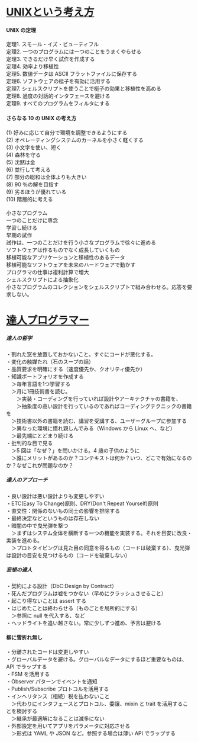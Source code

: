 # [UNIXという考え方](https://www.amazon.co.jp/dp/4274064069/)

#### UNIX の定理<br/>
定理1. スモール・イズ・ビューティフル<br/>
定理2. 一つのプログラムには一つのことをうまくやらせる<br/>
定理3. できるだけ早く試作を作成する<br/>
定理4. 効率より移植性<br/>
定理5. 数値データは ASCII フラットファイルに保存する<br/>
定理6. ソフトウェアの梃子を有効に活用する<br/>
定理7. シェルスクリプトを使うことで梃子の効果と移植性を高める<br/>
定理8. 過度の対話的インタフェースを避ける<br/>
定理9. すべてのプログラムをフィルタにする<br/>
#### さらなる 10 の UNIX の考え方<br/>
(1) 好みに応じて自分で環境を調整できるようにする<br/>
(2) オペレーティングシステムのカーネルを小さく軽くする<br/>
(3) 小文字を使い、短く<br/>
(4) 森林を守る<br/>
(5) 沈黙は金<br/>
(6) 並行して考える<br/>
(7) 部分の総和は全体よりも大きい<br/>
(8) 90 ％の解を目指す<br/>
(9) 劣るほうが優れている<br/>
(10) 階層的に考える<br/>
<br/>
小さなプログラム<br/>
一つのことだけに専念<br/>
学習し続ける<br/>
早期の試作<br/>
試作は、一つのことだけを行う小さなプログラムで徐々に進める<br/>
ソフトウェアは作るものでなく成長していくもの<br/>
移植可能なアプリケーションと移植性のあるデータ<br/>
移植可能なソフトウェアを未来のハードウェアで動かす<br/>
プログラマの仕事は複利計算で増大<br/>
シェルスクリプトによる抽象化<br/>
小さなプログラムのコレクションをシェルスクリプトで組み合わせる。応答を要求しない。<br/>

# [達人プログラマー](https://www.amazon.co.jp/dp/4274226298)
##### 達人の哲学
・割れた窓を放置しておかないこと。すぐにコードが悪化する。<br/>
・変化の触媒たれ（石のスープの話）<br/>
・品質要求を明確にする（速度優先か、クオリティ優先か）<br/>
・知識ポートフォリオを作成する<br/>
　＞毎年言語を1つ学習する<br/>
　＞月に1冊技術書を読む。<br/>
　　＞実装・コーディングを行っていれば設計やアーキテクチャの書籍を、<br/>
　　＞抽象度の高い設計を行っているのであればコーディングテクニックの書籍を<br/>
　＞技術書以外の書籍を読む、講習を受講する、ユーザーグループに参加する<br/>
　＞異なった環境に慣れ親しんでみる（Windows から Linux へ、など）<br/>
　＞最先端にとどまり続ける<br/>
・批判的な目で見る<br/>
　＞5 回は「なぜ？」を問いかける。4 歳の子供のように<br/>
　＞誰にメリットがあるのか？コンテキストは何か？いつ、どこで有効になるのか？なぜこれが問題なのか？<br/>
##### 達人のアプローチ
・良い設計は悪い設計よりも変更しやすい<br/>
・ETC(Easy To Change)原則、DRY(Don't Repeat Yourself)原則<br/>
・直交性：関係のないもの同士の影響を排除する<br/>
・最終決定などというものは存在しない<br/>
・暗闇の中で曳光弾を撃つ<br/>
　＞まずはシステム全体を横断する一つの機能を実装する。それを目安に改良・実装を進める。<br/>
　＞プロトタイピングは見た目の同意を得るもの（コードは破棄する）、曳光弾は設計の目安を見つけるもの（コードを破棄しない）<br/>
##### 妄想の達人
・契約による設計（DbC:Design by Contract）<br/>
・死んだプログラムは嘘をつかない（早めにクラッシュさせること）<br/>
・起こり得ないことは assert する<br/>
・はじめたことは終わらせる（ものごとを局所的にする）<br/>
　＞参照に null を代入する、など<br/>
・ヘッドライトを追い越さない。常に少しずつ進め、予言は避ける<br/>
#### 柳に雪折れ無し
・分離されたコードは変更しやすい<br/>
・グローバルデータを避ける。グローバルなデータにするほど重要なものは、API でラップする<br/>
・FSM を活用する<br/>
・Observer パターンでイベントを通知<br/>
・Publish/Subscribe プロトコルを活用する<br/>
・インヘリタンス（相続）税を払わないこと<br/>
　＞代わりにインタフェースとプロトコル、委譲、mixin と trait を活用することを検討する<br/>
　＞継承が最適解になることは滅多にない<br/>
・外部設定を用いてアプリをパラメータに対応させる<br/>
　＞形式は YAML や JSON など。参照する場合は薄い API でラップする<br/>


